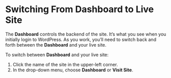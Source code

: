 # Switching From Dashboard to Live Site

The **Dashboard** controls the backend of the site. It’s what you see when you initially login to WordPress. As you work, you’ll need to switch back and forth between the **Dashboard** and your live site.

To switch between **Dashboard** and your live site:

1. Click the name of the site in the upper-left corner.
2. In the drop-down menu, choose **Dashboard** or **Visit Site**.

